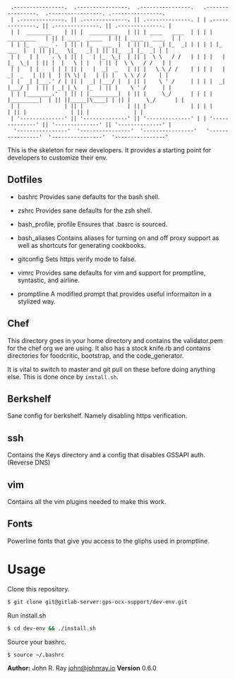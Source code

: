```
 .----------------.  .----------------.  .----------------.   .----------------.  .-----------------. .----------------. 
 | .--------------. || .--------------. || .--------------. | | .--------------. || .--------------. || .--------------. |
 | |  ________    | || |  _________   | || | ____   ____  | | | |  _________   | || | ____  _____  | || | ____   ____  | |
 | | |_   ___ `.  | || | |_   ___  |  | || ||_  _| |_  _| | | | | |_   ___  |  | || ||_   \|_   _| | || ||_  _| |_  _| | |
 | |   | |   `. \ | || |   | |_  \_|  | || |  \ \   / /   | | | |   | |_  \_|  | || |  |   \ | |   | || |  \ \   / /   | |
 | |   | |    | | | || |   |  _|  _   | || |   \ \ / /    | | | |   |  _|  _   | || |  | |\ \| |   | || |   \ \ / /    | |
 | |  _| |___.' / | || |  _| |___/ |  | || |    \ ' /     | | | |  _| |___/ |  | || | _| |_\   |_  | || |    \ ' /     | |
 | | |________.'  | || | |_________|  | || |     \_/      | | | | |_________|  | || ||_____|\____| | || |     \_/      | |
 | |              | || |              | || |              | | | |              | || |              | || |              | |
 | '--------------' || '--------------' || '--------------' | | '--------------' || '--------------' || '--------------' |
  '----------------'  '----------------'  '----------------'   '----------------'  '----------------'  '----------------' 
```

This is the skeleton for new developers. It provides a starting point for developers to customize their env.

## Dotfiles
* bashrc
Provides sane defaults for the bash shell.

* zshrc
Provides sane defaults for the zsh shell.

* bash_profile, profile
Ensures that .basrc is sourced.

* bash_aliases
Contains aliases for turning on and off proxy support as well as shortcuts for generating cookbooks.

* gitconfig
Sets https verify mode to false.

* vimrc
Provides sane defaults for vim and support for promptline, syntastic, and airline.

* promptline
A modified prompt that provides useful informaiton in a stylized way.

## Chef
This directory goes in your home directory and contains the validator.pem for the chef org we are using. It also has a stock knife.rb and contains directories for foodcritic, bootstrap, and the code_generator.

It is vital to switch to master and git pull on these before doing anything else. This is done once by `install.sh`.

## Berkshelf
Sane config for berkshelf. Namely disabling https verification.

## ssh
Contains the Keys directory and a config that disables GSSAPI auth. (Reverse DNS)

## vim
Contains all the vim plugins needed to make this work.

## Fonts
Powerline fonts that give you access to the gliphs used in promptline.

# Usage
Clone this repository.

```sh
$ git clone git@gitlab-server:gps-ocx-support/dev-env.git
```

Run install.sh

```sh
$ cd dev-env && ./install.sh
```

Source your bashrc.

```sh
$ source ~/.bashrc
```

**Author:** John R. Ray <john@johnray.io>
**Version** 0.6.0
